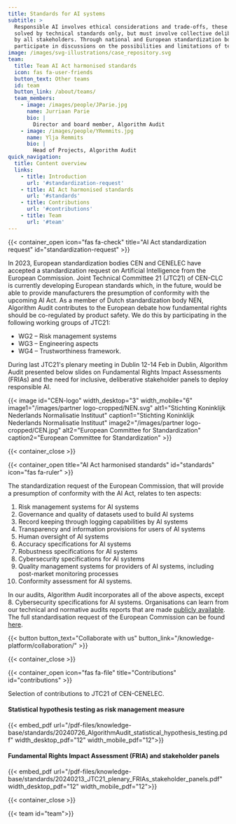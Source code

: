 ```yaml
---
title: Standards for AI systems
subtitle: >
  Responsible AI involves ethical considerations and trade-offs, these cannot be
  solved by technical standards only, but must involve collective deliberation
  by all stakeholders. Through national and European standardization bodies, we
  participate in discussions on the possibilities and limitations of technical and normative standards for responsible use of AI.
image: /images/svg-illustrations/case_repository.svg
team:
  title: Team AI Act harmonised standards
  icon: fas fa-user-friends
  button_text: Other teams
  id: team
  button_link: /about/teams/
  team_members:
    - image: /images/people/JParie.jpg
      name: Jurriaan Parie
      bio: |
        Director and board member, Algorithm Audit
    - image: /images/people/YRemmits.jpg
      name: Ylja Remmits
      bio: |
        Head of Projects, Algorithm Audit
quick_navigation:
  title: Content overview
  links:
    - title: Introduction
      url: '#standardization-request'
    - title: AI Act harmonised standards
      url: '#standards'
    - title: Contributions
      url: '#contributions'
    - title: Team
      url: '#team'
---
```


{{< container_open icon="fas fa-check" title="AI Act standardization request" id="standardization-request" >}}

In 2023, European standardization bodies CEN and CENELEC have accepted a standardization request on Artificial Intelligence from the European Commission. Joint Technical Committee 21 (JTC21) of CEN-CLC is currently developing European standards which, in the future, would be able to provide manufacturers the presumption of conformity with the upcoming AI Act. As a member of Dutch standardization body NEN, Algorithm Audit contributes to the European debate how fundamental rights should be co-regulated by product safety. We do this by participating in the following working groups of JTC21:

* WG2 – Risk management systems
* WG3 – Engineering aspects
* WG4 – Trustworthiness framework.

During last JTC21's plenary meeting in Dublin 12-14 Feb in Dublin, Algorithm Audit presented below slides on Fundamental Rights Impact Assessments (FRIAs) and the need for inclusive, deliberative stakeholder panels to deploy responsible AI.

{{< image id="CEN-logo" width_desktop="3" width_mobile="6" image1="/images/partner logo-cropped/NEN.svg" alt1="Stichting Koninklijk Nederlands Normalisatie Instituut" caption1="Stichting Koninklijk Nederlands Normalisatie Instituut" image2="/images/partner logo-cropped/CEN.jpg" alt2="European Committee for Standardization" caption2="European Committee for Standardization" >}}

{{< container_close >}}

{{< container_open title="AI Act harmonised standards" id="standards" icon="fas fa-ruler" >}}

The standardization request of the European Commission, that will provide a presumption of conformity with the AI Act, relates to ten aspects:

1. Risk management systems for AI systems
2. Governance and quality of datasets used to build AI systems
3. Record keeping through logging capabilities by AI systems
4. Transparency and information provisions for users of AI systems
5. Human oversight of AI systems
6. Accuracy specifications for AI systems
7. Robustness specifications for AI systems
8. Cybersecurity specifications for AI systems
9. Quality management systems for providers of AI systems, including post-market monitoring processes
10. Conformity assessment for AI systems.

In our audits, Algorithm Audit incorporates all of the above aspects, except 8. Cybersecurity specifications for AI systems. Organisations can learn from our technical and normative audits reports that are made [publicly available](/algoprudence/). The full standardisation request of the European Commission can be found [here](https://single-market-economy.ec.europa.eu/single-market/european-standards/standardisation-requests_en).

{{< button button_text="Collaborate with us" button_link="/knowledge-platform/collaboration/" >}}

{{< container_close >}}

{{< container_open icon="fas fa-file" title="Contributions" id="contributions" >}}

Selection of contributions to JTC21 of CEN-CENELEC.

#### Statistical hypothesis testing as risk management measure

{{< embed_pdf url="/pdf-files/knowledge-base/standards/20240726_AlgorithmAudit_statistical_hypothesis_testing.pdf" width_desktop_pdf="12" width_mobile_pdf="12">}}

#### Fundamental Rights Impact Assessment (FRIA) and stakeholder panels

{{< embed_pdf url="/pdf-files/knowledge-base/standards/20240213_JTC21_plenary_FRIAs_stakeholder_panels.pdf" width_desktop_pdf="12" width_mobile_pdf="12">}}

{{< container_close >}}

{{< team id="team">}}
